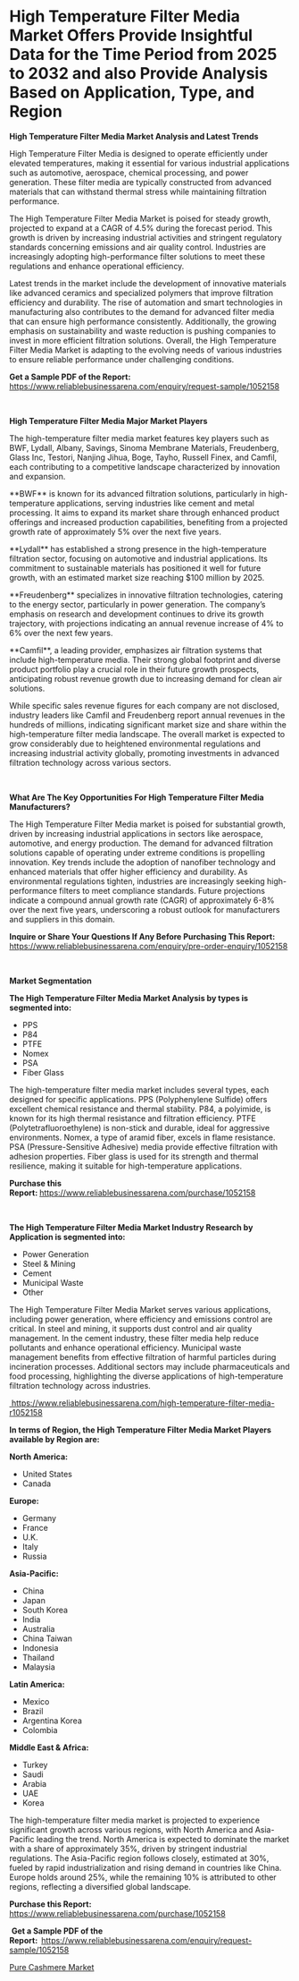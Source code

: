 <p><h1>High Temperature Filter Media Market Offers Provide Insightful Data for the Time Period from 2025 to 2032 and also Provide Analysis Based on Application, Type, and Region</h1></p><p><strong>High Temperature Filter Media Market Analysis and Latest Trends</strong></p>
<p><p>High Temperature Filter Media is designed to operate efficiently under elevated temperatures, making it essential for various industrial applications such as automotive, aerospace, chemical processing, and power generation. These filter media are typically constructed from advanced materials that can withstand thermal stress while maintaining filtration performance.</p><p>The High Temperature Filter Media Market is poised for steady growth, projected to expand at a CAGR of 4.5% during the forecast period. This growth is driven by increasing industrial activities and stringent regulatory standards concerning emissions and air quality control. Industries are increasingly adopting high-performance filter solutions to meet these regulations and enhance operational efficiency.</p><p>Latest trends in the market include the development of innovative materials like advanced ceramics and specialized polymers that improve filtration efficiency and durability. The rise of automation and smart technologies in manufacturing also contributes to the demand for advanced filter media that can ensure high performance consistently. Additionally, the growing emphasis on sustainability and waste reduction is pushing companies to invest in more efficient filtration solutions. Overall, the High Temperature Filter Media Market is adapting to the evolving needs of various industries to ensure reliable performance under challenging conditions.</p></p>
<p><strong>Get a Sample PDF of the Report:&nbsp;</strong> <a href="https://www.reliablebusinessarena.com/enquiry/request-sample/1052158?utm_campaign=3268&utm_medium=2&utm_source=Github&utm_content=ia&utm_term=02042025&utm_id=high-temperature-filter-media">https://www.reliablebusinessarena.com/enquiry/request-sample/1052158</a></p>
<p>&nbsp;</p>
<p><strong>High Temperature Filter Media Major Market Players</strong></p>
<p><p>The high-temperature filter media market features key players such as BWF, Lydall, Albany, Savings, Sinoma Membrane Materials, Freudenberg, Glass Inc, Testori, Nanjing Jihua, Boge, Tayho, Russell Finex, and Camfil, each contributing to a competitive landscape characterized by innovation and expansion.</p><p>**BWF** is known for its advanced filtration solutions, particularly in high-temperature applications, serving industries like cement and metal processing. It aims to expand its market share through enhanced product offerings and increased production capabilities, benefiting from a projected growth rate of approximately 5% over the next five years.</p><p>**Lydall** has established a strong presence in the high-temperature filtration sector, focusing on automotive and industrial applications. Its commitment to sustainable materials has positioned it well for future growth, with an estimated market size reaching $100 million by 2025.</p><p>**Freudenberg** specializes in innovative filtration technologies, catering to the energy sector, particularly in power generation. The company’s emphasis on research and development continues to drive its growth trajectory, with projections indicating an annual revenue increase of 4% to 6% over the next few years.</p><p>**Camfil**, a leading provider, emphasizes air filtration systems that include high-temperature media. Their strong global footprint and diverse product portfolio play a crucial role in their future growth prospects, anticipating robust revenue growth due to increasing demand for clean air solutions. </p><p>While specific sales revenue figures for each company are not disclosed, industry leaders like Camfil and Freudenberg report annual revenues in the hundreds of millions, indicating significant market size and share within the high-temperature filter media landscape. The overall market is expected to grow considerably due to heightened environmental regulations and increasing industrial activity globally, promoting investments in advanced filtration technology across various sectors.</p></p>
<p>&nbsp;</p>
<p><strong>What Are The Key Opportunities For High Temperature Filter Media Manufacturers?</strong></p>
<p><p>The High Temperature Filter Media market is poised for substantial growth, driven by increasing industrial applications in sectors like aerospace, automotive, and energy production. The demand for advanced filtration solutions capable of operating under extreme conditions is propelling innovation. Key trends include the adoption of nanofiber technology and enhanced materials that offer higher efficiency and durability. As environmental regulations tighten, industries are increasingly seeking high-performance filters to meet compliance standards. Future projections indicate a compound annual growth rate (CAGR) of approximately 6-8% over the next five years, underscoring a robust outlook for manufacturers and suppliers in this domain.</p></p>
<p><strong>Inquire or Share Your Questions If Any Before Purchasing This Report:</strong> <a href="https://www.reliablebusinessarena.com/enquiry/pre-order-enquiry/1052158?utm_campaign=3268&utm_medium=2&utm_source=Github&utm_content=ia&utm_term=02042025&utm_id=high-temperature-filter-media">https://www.reliablebusinessarena.com/enquiry/pre-order-enquiry/1052158</a></p>
<p>&nbsp;</p>
<p><strong>Market Segmentation</strong></p>
<p><strong>The High Temperature Filter Media Market Analysis by types is segmented into:</strong></p>
<p><ul><li>PPS</li><li>P84</li><li>PTFE</li><li>Nomex</li><li>PSA</li><li>Fiber Glass</li></ul></p>
<p><p>The high-temperature filter media market includes several types, each designed for specific applications. PPS (Polyphenylene Sulfide) offers excellent chemical resistance and thermal stability. P84, a polyimide, is known for its high thermal resistance and filtration efficiency. PTFE (Polytetrafluoroethylene) is non-stick and durable, ideal for aggressive environments. Nomex, a type of aramid fiber, excels in flame resistance. PSA (Pressure-Sensitive Adhesive) media provide effective filtration with adhesion properties. Fiber glass is used for its strength and thermal resilience, making it suitable for high-temperature applications.</p></p>
<p><strong>Purchase this Report:&nbsp;</strong><a href="https://www.reliablebusinessarena.com/purchase/1052158?utm_campaign=3268&utm_medium=2&utm_source=Github&utm_content=ia&utm_term=02042025&utm_id=high-temperature-filter-media">https://www.reliablebusinessarena.com/purchase/1052158</a></p>
<p>&nbsp;</p>
<p><strong>The High Temperature Filter Media Market Industry Research by Application is segmented into:</strong></p>
<p><ul><li>Power Generation</li><li>Steel & Mining</li><li>Cement</li><li>Municipal Waste</li><li>Other</li></ul></p>
<p><p>The High Temperature Filter Media Market serves various applications, including power generation, where efficiency and emissions control are critical. In steel and mining, it supports dust control and air quality management. In the cement industry, these filter media help reduce pollutants and enhance operational efficiency. Municipal waste management benefits from effective filtration of harmful particles during incineration processes. Additional sectors may include pharmaceuticals and food processing, highlighting the diverse applications of high-temperature filtration technology across industries.</p></p>
<p><a href="https://www.reliablebusinessarena.com/high-temperature-filter-media-r1052158?utm_campaign=3268&utm_medium=2&utm_source=Github&utm_content=ia&utm_term=02042025&utm_id=high-temperature-filter-media">&nbsp;https://www.reliablebusinessarena.com/high-temperature-filter-media-r1052158</a></p>
<p><strong>In terms of Region, the High Temperature Filter Media Market Players available by Region are:</strong></p>
<p>
    <p> <strong> North America: </strong>
        <ul>
            <li>United States</li>
            <li>Canada</li>
        </ul>
        </p> 
    <p> <strong> Europe: </strong>
        <ul>
            <li>Germany</li>
            <li>France</li>
            <li>U.K.</li>
            <li>Italy</li>
            <li>Russia</li>
        </ul>
        </p> 
    <p> <strong> Asia-Pacific: </strong>
        <ul>
            <li>China</li>
            <li>Japan</li>
            <li>South Korea</li>
            <li>India</li>
            <li>Australia</li>
            <li>China Taiwan</li>
            <li>Indonesia</li>
            <li>Thailand</li>
            <li>Malaysia</li>
        </ul>
        </p> 
    <p> <strong> Latin America: </strong>
        <ul>
            <li>Mexico</li>
            <li>Brazil</li>
            <li>Argentina Korea</li>
            <li>Colombia</li>
        </ul>
        </p> 
    <p> <strong> Middle East & Africa: </strong>
        <ul>
            <li>Turkey</li>
            <li>Saudi</li>
            <li>Arabia</li>
            <li>UAE</li>
            <li>Korea</li>
        </ul>
    </p>
    </p>
<p><p>The high-temperature filter media market is projected to experience significant growth across various regions, with North America and Asia-Pacific leading the trend. North America is expected to dominate the market with a share of approximately 35%, driven by stringent industrial regulations. The Asia-Pacific region follows closely, estimated at 30%, fueled by rapid industrialization and rising demand in countries like China. Europe holds around 25%, while the remaining 10% is attributed to other regions, reflecting a diversified global landscape.</p></p>
<p><strong>Purchase this Report: </strong><a href="https://www.reliablebusinessarena.com/purchase/1052158?utm_campaign=3268&utm_medium=2&utm_source=Github&utm_content=ia&utm_term=02042025&utm_id=high-temperature-filter-media">https://www.reliablebusinessarena.com/purchase/1052158</a></p>
<p>&nbsp;<strong>Get a Sample PDF of the Report:&nbsp;&nbsp;</strong><a href="https://www.reliablebusinessarena.com/enquiry/request-sample/1052158?utm_campaign=3268&utm_medium=2&utm_source=Github&utm_content=ia&utm_term=02042025&utm_id=high-temperature-filter-media">https://www.reliablebusinessarena.com/enquiry/request-sample/1052158</a></p>
<p><strong></strong></p>
<p><p><a href="https://github.com/ijffseandy/Market-Research-Report-List-1/blob/main/pure-cashmere-market.md?utm_campaign=3268&utm_medium=2&utm_source=Github&utm_content=ia&utm_term=02042025&utm_id=high-temperature-filter-media">Pure Cashmere Market</a></p></p>